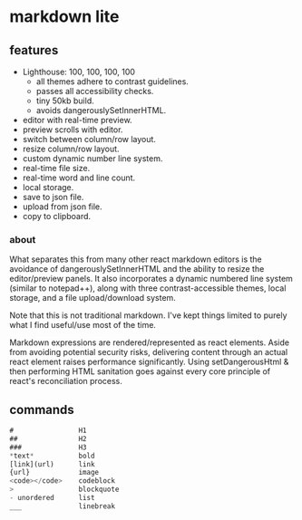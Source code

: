# markdown lite

## features

- Lighthouse: 100, 100, 100, 100
  - all themes adhere to contrast guidelines.
  - passes all accessibility checks.
  - tiny 50kb build.
  - avoids dangerouslySetInnerHTML.
- editor with real-time preview.
- preview scrolls with editor.
- switch between column/row layout.
- resize column/row layout.
- custom dynamic number line system.
- real-time file size.
- real-time word and line count.
- local storage.
- save to json file.
- upload from json file.
- copy to clipboard.

### about

What separates this from many other react markdown editors is the avoidance of dangerouslySetInnerHTML and the ability to resize the editor/preview panels. It also incorporates a dynamic numbered line system (similar to notepad++), along with three contrast-accessible themes, local storage, and a file upload/download system.

Note that this is not traditional markdown. I've kept things limited to purely what I find useful/use most of the time.

Markdown expressions are rendered/represented as react elements. Aside from avoiding potential security risks, delivering content through an actual react element raises performance significantly. Using setDangerousHtml & then performing HTML sanitation goes against every core principle of react's reconciliation process.

## commands

```javascript
#                H1
##               H2
###              H3
*text*           bold
[link](url)      link
{url}            image
<code></code>    codeblock
>                blockquote
- unordered      list
___              linebreak
```
